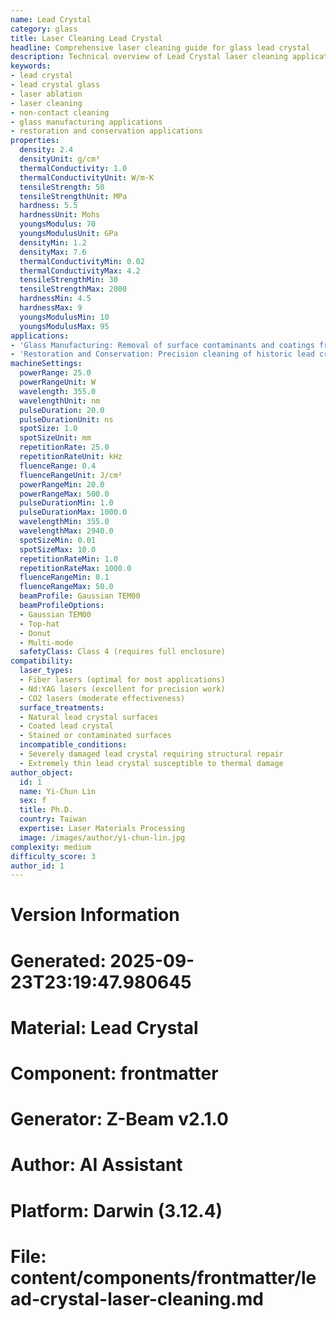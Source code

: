 ```yaml
---
name: Lead Crystal
category: glass
title: Laser Cleaning Lead Crystal
headline: Comprehensive laser cleaning guide for glass lead crystal
description: Technical overview of Lead Crystal laser cleaning applications and parameters
keywords:
- lead crystal
- lead crystal glass
- laser ablation
- laser cleaning
- non-contact cleaning
- glass manufacturing applications
- restoration and conservation applications
properties:
  density: 2.4
  densityUnit: g/cm³
  thermalConductivity: 1.0
  thermalConductivityUnit: W/m·K
  tensileStrength: 50
  tensileStrengthUnit: MPa
  hardness: 5.5
  hardnessUnit: Mohs
  youngsModulus: 70
  youngsModulusUnit: GPa
  densityMin: 1.2
  densityMax: 7.6
  thermalConductivityMin: 0.02
  thermalConductivityMax: 4.2
  tensileStrengthMin: 30
  tensileStrengthMax: 2000
  hardnessMin: 4.5
  hardnessMax: 9
  youngsModulusMin: 10
  youngsModulusMax: 95
applications:
- 'Glass Manufacturing: Removal of surface contaminants and coatings from lead crystal glassware'
- 'Restoration and Conservation: Precision cleaning of historic lead crystal artifacts'
machineSettings:
  powerRange: 25.0
  powerRangeUnit: W
  wavelength: 355.0
  wavelengthUnit: nm
  pulseDuration: 20.0
  pulseDurationUnit: ns
  spotSize: 1.0
  spotSizeUnit: mm
  repetitionRate: 25.0
  repetitionRateUnit: kHz
  fluenceRange: 0.4
  fluenceRangeUnit: J/cm²
  powerRangeMin: 20.0
  powerRangeMax: 500.0
  pulseDurationMin: 1.0
  pulseDurationMax: 1000.0
  wavelengthMin: 355.0
  wavelengthMax: 2940.0
  spotSizeMin: 0.01
  spotSizeMax: 10.0
  repetitionRateMin: 1.0
  repetitionRateMax: 1000.0
  fluenceRangeMin: 0.1
  fluenceRangeMax: 50.0
  beamProfile: Gaussian TEM00
  beamProfileOptions:
  - Gaussian TEM00
  - Top-hat
  - Donut
  - Multi-mode
  safetyClass: Class 4 (requires full enclosure)
compatibility:
  laser_types:
  - Fiber lasers (optimal for most applications)
  - Nd:YAG lasers (excellent for precision work)
  - CO2 lasers (moderate effectiveness)
  surface_treatments:
  - Natural lead crystal surfaces
  - Coated lead crystal
  - Stained or contaminated surfaces
  incompatible_conditions:
  - Severely damaged lead crystal requiring structural repair
  - Extremely thin lead crystal susceptible to thermal damage
author_object:
  id: 1
  name: Yi-Chun Lin
  sex: f
  title: Ph.D.
  country: Taiwan
  expertise: Laser Materials Processing
  image: /images/author/yi-chun-lin.jpg
complexity: medium
difficulty_score: 3
author_id: 1
---
```



# Version Information
# Generated: 2025-09-23T23:19:47.980645
# Material: Lead Crystal
# Component: frontmatter
# Generator: Z-Beam v2.1.0
# Author: AI Assistant
# Platform: Darwin (3.12.4)
# File: content/components/frontmatter/lead-crystal-laser-cleaning.md